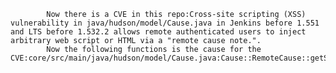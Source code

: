 
            Now there is a CVE in this repo:Cross-site scripting (XSS) vulnerability in java/hudson/model/Cause.java in Jenkins before 1.551 and LTS before 1.532.2 allows remote authenticated users to inject arbitrary web script or HTML via a "remote cause note.".
            Now the following functions is the cause for the CVE:core/src/main/java/hudson/model/Cause.java:Cause::RemoteCause::getShortDescription();core/src/main/java/hudson/model/Cause.java:Cause::RemoteCause::getShortDescription();
            